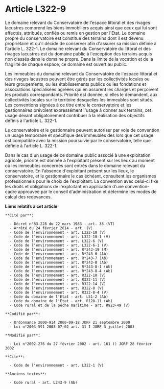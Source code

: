 # Article L322-9

Le domaine relevant du Conservatoire de l'espace littoral et des rivages lacustres comprend les biens immobiliers acquis
ainsi que ceux qui lui sont affectés, attribués, confiés ou remis en gestion par l'Etat. Le domaine propre du conservatoire
est constitué des terrains dont il est devenu propriétaire et qu'il décide de conserver afin d'assurer sa mission définie à
l'article L. 322-1. Le domaine relevant du Conservatoire du littoral et des rivages lacustres est du domaine public à
l'exception des terrains acquis non classés dans le domaine propre. Dans la limite de la vocation et de la fragilité de
chaque espace, ce domaine est ouvert au public. 

Les immeubles du domaine relevant du Conservatoire de l'espace littoral et des rivages lacustres peuvent être gérés par les
collectivités locales ou leurs groupements, ou les établissements publics ou les fondations et associations spécialisées
agréées qui en assurent les charges et perçoivent les produits correspondants. Priorité est donnée, si elles le demandent,
aux collectivités locales sur le territoire desquelles les immeubles sont situés. Les conventions signées à ce titre entre le
conservatoire et les gestionnaires prévoient expressément l'usage à donner aux terrains, cet usage devant obligatoirement
contribuer à la réalisation des objectifs définis à l'article L. 322-1. 

Le conservatoire et le gestionnaire peuvent autoriser par voie de convention un usage temporaire et spécifique des immeubles
dès lors que cet usage est compatible avec la mission poursuivie par le conservatoire, telle que définie à l'article L.
322-1. 

Dans le cas d'un usage de ce domaine public associé à une exploitation agricole, priorité est donnée à l'exploitant présent
sur les lieux au moment où les immeubles concernés sont entrés dans le domaine relevant du conservatoire. En l'absence
d'exploitant présent sur les lieux, le conservatoire, et le gestionnaire le cas échéant, consultent les organismes
professionnels pour le choix de l'exploitant. La convention avec celui-ci fixe les droits et obligations de l'exploitant en
application d'une convention-cadre approuvée par le conseil d'administration et détermine les modes de calcul des redevances.

**Liens relatifs à cet article**

	**Cité par**:

	  - Décret n°83-228 du 22 mars 1983 - art. 38 (VT)
	  - Arrêté du 24 février 2014 - art. (V)
	  - Code de l'environnement - art. L322-10 (V)
	  - Code de l'environnement - art. L322-10-1 (V)
	  - Code de l'environnement - art. L322-6 (V)
	  - Code de l'environnement - art. L322-6-1 (V)
	  - Code de l'environnement - art. R*243-19 (M)
	  - Code de l'environnement - art. R*243-6 (Ab)
	  - Code de l'environnement - art. R*243-7 (Ab)
	  - Code de l'environnement - art. R*243-8 (Ab)
	  - Code de l'environnement - art. R*243-8-1 (Ab)
	  - Code de l'environnement - art. R*243-8-4 (Ab)
	  - Code de l'environnement - art. R322-10 (V)
	  - Code de l'environnement - art. R322-11 (V)
	  - Code de l'environnement - art. R322-14 (V)
	  - Code de l'environnement - art. R322-8 (V)
	  - Code de l'environnement - art. R322-8-4 (V)
	  - Code du domaine de l'Etat - art. L51-2 (Ab)
	  - Code du domaine de l'Etat - art. R128-11 (Ab)
	  - Code rural et de la pêche maritime - art. R923-49 (V)

	**Codifié par**:

	  - Ordonnance 2000-914 2000-09-18 JORF 21 septembre 2000
	  - Loi n°2003-591 2003-07-02 art. 31 I JORF 3 juillet 2003

	**Modifié par**:

	  - Loi n°2002-276 du 27 février 2002 - art. 161 () JORF 28 février 2002

	**Cite**:

	  - Code de l'environnement - art. L322-1 (V)

	**Anciens textes**:

	  - Code rural - art. L243-9 (Ab)
